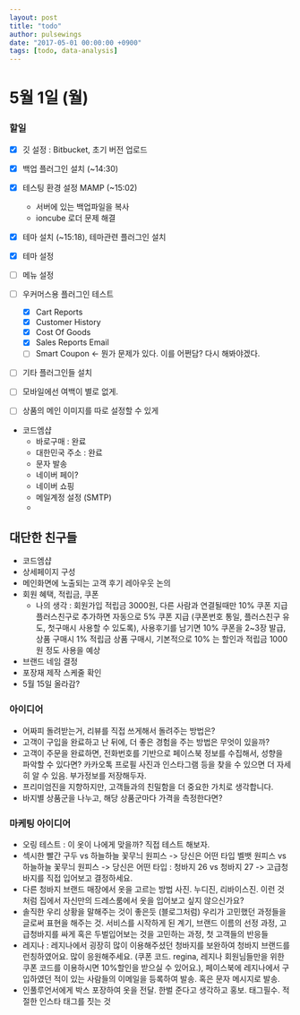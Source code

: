 ```yaml
---
layout: post
title: "todo"
author: pulsewings
date: "2017-05-01 00:00:00 +0900"
tags: [todo, data-analysis]
---
```



# 5월 1일 (월)

### 할일
- [x] 깃 설정 : Bitbucket, 초기 버전 업로드
- [x] 백업 플러그인 설치 (~14:30)
- [x] 테스팅 환경 설정 MAMP (~15:02)
  - 서버에 있는 백업파일을 복사
  - ioncube 로더 문제 해결
- [x] 테마 설치 (~15:18), 테마관련 플러그인 설치
- [x] 테마 설정
- [ ] 메뉴 설정
- [ ] 우커머스용 플러그인 테스트
  - [x] Cart Reports
  - [x] Customer History
  - [x] Cost Of Goods
  - [x] Sales Reports Email
  - [ ] Smart Coupon <- 뭔가 문제가 있다. 이를 어쩐담? 다시 해봐야겠다.
- [ ] 기타 플러그인들 설치
- [ ] 모바일에선 여백이 별로 없게.
- [ ] 상품의 메인 이미지를 따로 설정할 수 있게


- 코드엠샵
  - 바로구매 : 완료
  - 대한민국 주소 : 완료
  - 문자 발송
  - 네이버 페이?
  - 네이버 쇼핑
  - 메일계정 설정 (SMTP)
  -



## 대단한 친구들
- 코드엠샵
- 상세페이지 구성
- 메인화면에 노출되는 고객 후기 레아우웃 논의
- 회원 혜택, 적립금, 쿠폰
  - 나의 생각 : 회원가입 적립금 3000원, 다른 사람과 연결될때만 10% 쿠폰 지급
    플러스친구로 추가하면 자동으로 5% 쿠폰 지급 (쿠폰번호 통일, 플러스친구 유도, 첫구매시 사용할 수 있도록),
    사용후기를 남기면 10% 쿠폰을 2~3장 발급, 상품 구매시 1% 적립금
    상품 구매시, 기본적으로 10% 는 할인과 적립금 1000원 정도 사용을 예상
- 브랜드 네임 결정
- 포장재 제작 스케줄 확인
- 5월 15일 올라감?

### 아이디어
- 어짜피 돌려받는거, 리뷰를 직접 쓰게해서 돌려주는 방법은?
- 고객이 구입을 완료하고 난 뒤에, 더 좋은 경험을 주는 방법은 무엇이 있을까?
- 고객이 주문을 완료하면, 전화번호를 기반으로 페이스북 정보를 수집해서, 성향을 파악할 수 있다면? 카카오톡 프로필 사진과 인스타그램 등을 찾을 수 있으면 더 자세히 알 수 있음. 부가정보를 저장해두자.
- 프리미엄진을 지향하지만, 고객들과의 친밀함을 더 중요한 가치로 생각합니다.  
- 바지별 상품군을 나누고, 해당 상품군마다 가격을 측정한다면?

### 마케팅 아이디어
- 오링 테스트 : 이 옷이 나에게 맞을까? 직접 테스트 해보자.
- 섹시한 빨간 구두 vs 하늘하늘 꽃무늬 원피스 -> 당신은 어떤 타입
  벨뱃 원피스 vs 하늘하늘 꽃무늬 원피스 -> 당신은 어떤 타입
  : 청바지 26 vs 청바지 27 -> 고급청바지를 직접 입어보고 결정하세요.
- 다른 청바지 브랜드 매장에서 옷을 고르는 방법 사진. 누디진, 리바이스진.
  이런 것처럼 집에서 자신만의 드레스룸에서 옷을 입어보고 싶지 않으신가요?
- 솔직한 우리 상황을 말해주는 것이 좋은듯 (블로그처럼)
  우리가 고민했던 과정들을 글로써 표현을 해주는 것. 서비스를 시작하게 된 계기, 브랜드 이름의 선정 과정, 고급청바지를 싸게 혹은 두벌입어보는 것을 고민하는 과정, 첫 고객들의 반응들
- 레지나 : 레지나에서 굉장히 많이 이용해주셨던 청바지를 보완하여 청바지 브랜드를 런칭하였어요. 많이 응원해주세요. (쿠폰 코드. regina, 레지나 회원님들만을 위한 쿠폰 코드를 이용하시면 10%할인을 받으실 수 있어요.), 페이스북에 레지나에서 구입하였던 적이 있는 사람들의 이메일을 등록하여 발송. 혹은 문자 메시지로 발송.
- 인풀루언서에게 박스 포장하여 옷을 전달. 한벌 준다고 생각하고 홍보. 태그필수. 적절한 인스타 태그를 짓는 것
